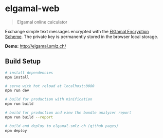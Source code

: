 # elgamal-web

> Elgamal online calculator

Exchange simple text messages encrypted with the [ElGamal Encryption Scheme](https://en.wikipedia.org/wiki/ElGamal_encryption). The private key is permanently stored in the browser local storage.

**Demo:** http://elgamal.smlz.ch/

## Build Setup

``` bash
# install dependencies
npm install

# serve with hot reload at localhost:8080
npm run dev

# build for production with minification
npm run build

# build for production and view the bundle analyzer report
npm run build --report

# build and deploy to elgamal.smlz.ch (github pages)
npm deploy
```
